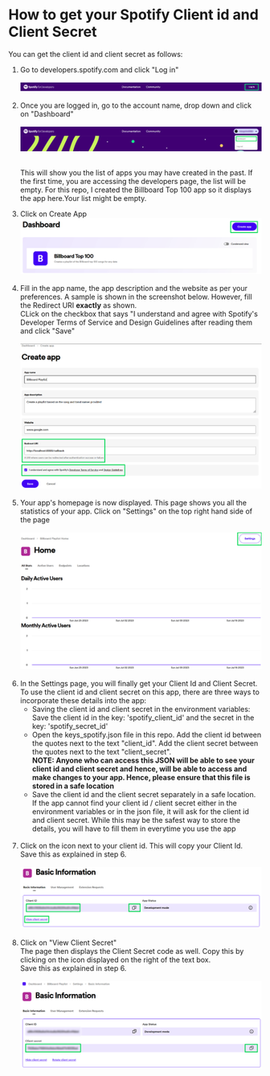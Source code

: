 # How to get your Spotify Client id and Client Secret

You can get the client id and client secret as follows:
<ol> 
<li>Go to developers.spotify.com and click "Log in"</li><br />
 <img src="https://github.com/SwamiKannan/Billboard100-to-Spotify/blob/main/get_spotify_creds/screenshots/1.png"><br /><br />  

 <li>Once you are logged in, go to the account name, drop down and click on "Dashboard"</li><br>    
 <img src="https://github.com/SwamiKannan/Billboard100-to-Spotify/blob/main/get_spotify_creds/screenshots/2.png"><br /><br />

 This will show you the list of apps you may have created in the past. If the first time, you are accessing the developers page, the list will be empty. For this repo, I created the Billboard Top 100 app so it displays the app here.Your list might be empty.<br />  
<li>  Click on Create App</li>
 <img src="https://github.com/SwamiKannan/Billboard100-to-Spotify/blob/main/get_spotify_creds/screenshots/3.png"><br /><br />
<li> Fill in the app name, the app description and the website as per your preferences. A sample is shown in the screenshot below. However, fill the Redirect URI <b>exactly</b> as shown.<br />
CLick on the checkbox that says "I understand and agree with Spotify's Developer Terms of Service and Design Guidelines after reading them and click "Save"</li><br />
<img src="https://github.com/SwamiKannan/Billboard100-to-Spotify/blob/main/get_spotify_creds/screenshots/4.png"><br /><br />

<li>Your app's homepage is now displayed. This page shows you all the statistics of your app. Click on "Settings" on the top right hand side of the page</li><br />
<img src="https://github.com/SwamiKannan/Billboard100-to-Spotify/blob/main/get_spotify_creds/screenshots/5.png"><br /><br />

<li>In the Settings page, you will finally get your Client Id and Client Secret.<br />
To use the client id and client secret on this app, there are three ways to incorporate these details into the app:
<ul><li>Saving the client id and client secret in the environment variables: Save the client id in the key: 'spotify_client_id' and the secret in the key: 'spotify_secret_id' </li>
<li>Open the keys_spotify.json file in this repo. Add the client id between the quotes next to the text "client_id". Add the client secret between the quotes next to the text "client_secret". <br />
<b>NOTE: Anyone who can access this JSON will be able to see your client id and client secret and hence, will be able to access and make changes to your app. Hence, please ensure that this file is stored in a safe location</b></li>
<li>Save the client id and the client secret separately in a safe location. If the app cannot find your client id / client secret either in the environment variables or in the json file, it will ask for the client id and client secret. While this may be the safest way to store the details, you will have to fill them in everytime you use the app</li></ul></li><br />
<li>Click on the icon next to your client id. This will copy your Client Id.<br /> Save this as explained in step 6.</li><br />
<img src="https://github.com/SwamiKannan/Billboard100-to-Spotify/blob/main/get_spotify_creds/screenshots/6.png"><br /><br />

<li>Click on "View Client Secret"<br />
The page then displays the Client Secret code as well. Copy this by clicking on the icon displayed on the right of the text box.<br /> Save this as explained in step 6.</li><br />
<img src="https://github.com/SwamiKannan/Billboard100-to-Spotify/blob/main/get_spotify_creds/screenshots/7.png"><br /><br />
</ol>

